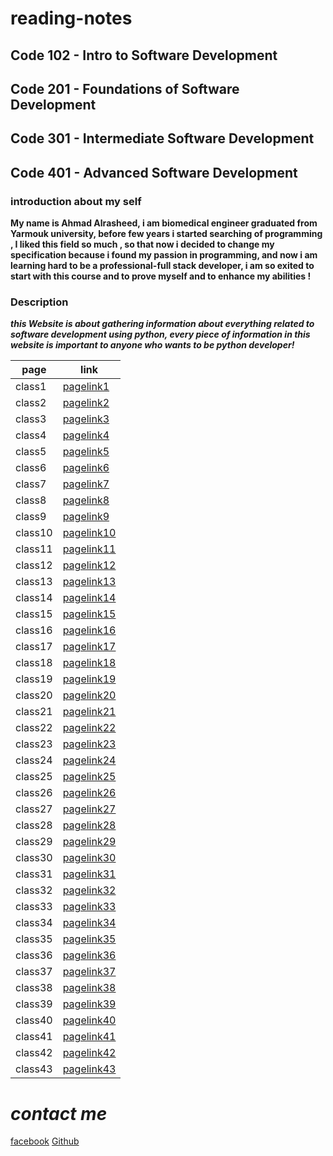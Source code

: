 # reading-notes

## Code 102 - Intro to Software Development
## Code 201 - Foundations of Software Development
## Code 301 - Intermediate Software Development
## Code 401 - Advanced Software Development

### introduction about my self
 **My name is Ahmad Alrasheed, i am biomedical engineer graduated from Yarmouk university, before few years i started searching of programming , I liked this field so much , so that now i decided to change my specification because i found my passion in programming, and now i am learning hard to be a professional-full stack developer, i am so exited to start with this course and to prove myself and to enhance my abilities !**

### Description
***this Website is about gathering information about everything related to software development using python, every piece of information in this website is important to anyone who wants to be python developer!***

| page        | link           |
| ----------- | -----------    |
| class1      | [pagelink1](read01.md)  |
| class2      | [pagelink2](read02.md)  |
| class3      | [pagelink3](read03.md)  |
| class4      | [pagelink4](read04.md)  |
| class5      | [pagelink5](read05.md)  |
| class6      | [pagelink6](read06.md)  |
| class7      | [pagelink7](read07.md)  |
| class8      | [pagelink8](read08.md)  |
| class9      | [pagelink9](read09.md)  |
| class10     | [pagelink10](read10.md) |
| class11     | [pagelink11](read11.md) |
| class12     | [pagelink12](read12.md) |
| class13     | [pagelink13](read13.md) |
| class14     | [pagelink14](read14.md) |
| class15     | [pagelink15](read15.md) |
| class16      | [pagelink16](read16.md)  |
| class17      | [pagelink17](read17.md)  |
| class18      | [pagelink18](read18.md)  |
| class19      | [pagelink19](read19.md)  |
| class20      | [pagelink20](read20.md)  |
| class21      | [pagelink21](read21.md)  |
| class22      | [pagelink22](read22.md)  |
| class23      | [pagelink23](read23.md)  |
| class24      | [pagelink24](read24.md)  |
| class25     | [pagelink25](read25.md) |
| class26     | [pagelink26](read26.md) |
| class27     | [pagelink27](read27.md) |
| class28     | [pagelink28]() |
| class29     | [pagelink29]() |
| class30     | [pagelink30]() |
| class31      | [pagelink31]()  |
| class32      | [pagelink32]()  |
| class33      | [pagelink33]()  |
| class34      | [pagelink34]()  |
| class35      | [pagelink35]()  |
| class36      | [pagelink36]()  |
| class37      | [pagelink37]()  |
| class38      | [pagelink38]()  |
| class39      | [pagelink39]()  |
| class40     | [pagelink40]() |
| class41     | [pagelink41]() |
| class42     | [pagelink42]() |
| class43     | [pagelink43]() |



# ***contact me***



[facebook](https://www.facebook.com)
[Github](https://github.com/ahmadalrasheed)

